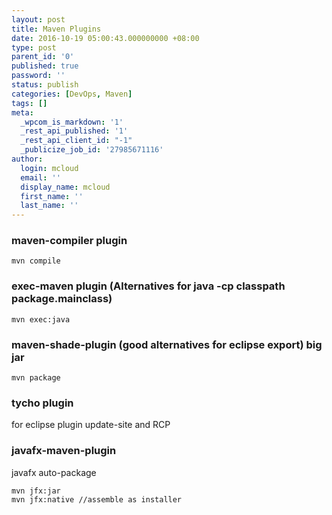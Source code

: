 ```yaml
---
layout: post
title: Maven Plugins
date: 2016-10-19 05:00:43.000000000 +08:00
type: post
parent_id: '0'
published: true
password: ''
status: publish
categories: [DevOps, Maven]
tags: []
meta:
  _wpcom_is_markdown: '1'
  _rest_api_published: '1'
  _rest_api_client_id: "-1"
  _publicize_job_id: '27985671116'
author:
  login: mcloud
  email: ''
  display_name: mcloud
  first_name: ''
  last_name: ''
---
```


### maven-compiler plugin 
```
mvn compile
```
### exec-maven plugin (Alternatives for java -cp classpath package.mainclass)
```
mvn exec:java 
``` 

### maven-shade-plugin (good alternatives for eclipse export) big jar
```
mvn package 
```

### tycho plugin 
for eclipse plugin update-site and RCP

### javafx-maven-plugin
javafx auto-package
```
mvn jfx:jar
mvn jfx:native //assemble as installer
```
